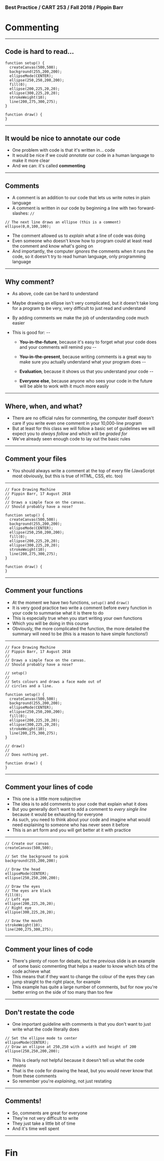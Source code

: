 ### Best Practice / CART 253 / Fall 2018 / Pippin Barr

# Commenting

---

## Code is hard to read...

```
function setup() {
  createCanvas(500,500);
  background(255,200,200);
  ellipseMode(CENTER);
  ellipse(250,250,200,200);
  fill(0);
  ellipse(200,225,20,20);
  ellipse(300,225,20,20);
  strokeWeight(10);
  line(200,275,300,275);
}

function draw() {
}
```

---

## It would be nice to annotate our code

- One problem with code is that it's written in... code
- It would be nice if we could _annotate_ our code in a human language to make it more clear
- And we can: it's called __commenting__

---

## Comments

- A comment is an addition to our code that lets us write notes in plain language
- A comment is written in our code by beginning a line with two forward-slashes: `//`

```
// The next line draws an ellipse (this is a comment)
ellipse(0,0,100,100);
```

- The comment allowed us to _explain_ what a line of code was doing
- Even someone who doesn't know how to program could at least read the comment and know what's going on
- And importantly, the computer _ignores_ the comments when it runs the code, so it doesn't try to read human language, only programming language

---

## Why comment?

- As above, code can be hard to understand
- Maybe drawing an ellipse isn't very complicated, but it doesn't take long for a program to be very, very difficult to just read and understand
- By adding comments we make the job of understanding code much easier
- This is good for:
--

  - __You-in-the-future__, because it's easy to forget what your code does and your comments will remind you
--

  - __You-in-the-present__, because writing comments is a great way to make sure you actually understand what your program does
--

  - __Evaluation__, because it shows us that you understand your code
--

  - __Everyone else__, because anyone who sees your code in the future will be able to work with it much more easily

---

## Where, when, and what?

- There are no official rules for commenting, the computer itself doesn't care if you write even one comment in your 10,000-line program
- But at least for this class we will follow a basic set of guidelines we will expect you to _always follow_ and which will be _graded for_
- We've already seen enough code to lay out the basic rules

---

## Comment your files

- You should always write a comment at the top of every file (JavaScript most obviously, but this is true of HTML, CSS, etc. too)

---

```
// Face Drawing Machine
// Pippin Barr, 17 August 2018
//
// Draws a simple face on the canvas.
// Should probably have a nose?

function setup() {
  createCanvas(500,500);
  background(255,200,200);
  ellipseMode(CENTER);
  ellipse(250,250,200,200);
  fill(0);
  ellipse(200,225,20,20);
  ellipse(300,225,20,20);
  strokeWeight(10);
  line(200,275,300,275);
}

function draw() {
}
```

---

## Comment your functions

- At the moment we have two functions, `setup()` and `draw()`
- It is very good practice two write a comment before every function in your code to summarise what it is there to do
- This is especially true when you start writing your own functions
- Which you will be doing in this course
- Obviously, the more complicated the function, the more detailed the summary will need to be (this is a reason to have simple functions!)

---

```
// Face Drawing Machine
// Pippin Barr, 17 August 2018
//
// Draws a simple face on the canvas.
// Should probably have a nose?

// setup()
//
// Sets colours and draws a face made out of
// circles and a line.

function setup() {
  createCanvas(500,500);
  background(255,200,200);
  ellipseMode(CENTER);
  ellipse(250,250,200,200);
  fill(0);
  ellipse(200,225,20,20);
  ellipse(300,225,20,20);
  strokeWeight(10);
  line(200,275,300,275);
}

// draw()
//
// Does nothing yet.

function draw() {
}
```

---

## Comment your lines of code

- This one is a little more subjective
- The idea is to add comments to your code that explain what it does
- But you generally don't want to add a comment to _every single line_ because it would be exhausting for everyone
- As such, you need to think about your code and imagine what would need explaining to someone who has never seen it before
- This is an art form and you will get better at it with practice

---

```
// Create our canvas
createCanvas(500,500);

// Set the background to pink
background(255,200,200);

// Draw the head
ellipseMode(CENTER);
ellipse(250,250,200,200);

// Draw the eyes
// The eyes are black
fill(0);
// Left eye
ellipse(200,225,20,20);
// Right eye
ellipse(300,225,20,20);

// Draw the mouth
strokeWeight(10);
line(200,275,300,275);
```

---

## Comment your lines of code

- There's plenty of room for debate, but the previous slide is an example of some basic commenting that helps a reader to know which bits of the code achieve what
- This means that if they want to change the colour of the eyes they can jump straight to the right place, for example
- This example has quite a large number of comments, but for now you're better erring on the side of too many than too few

---

## Don't restate the code

- One important guideline with comments is that you don't want to just write what the code literally does

```
// Set the ellipse mode to center
ellipseMode(CENTER);
// Draw an ellipse at 250,250 with a width and height of 200
ellipse(250,250,200,200);
```

- This is clearly not helpful because it doesn't tell us what the code _means_
- That is the code for drawing the head, but you would never know that from these comments
- So remember you're _explaining_, not just restating

---

## Comments!

- So, comments are great for everyone
- They're not very difficult to write
- They just take a little bit of time
- And it's time well spent

---

# Fin
